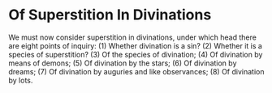 # Of Superstition In Divinations

We must now consider superstition in divinations, under which head there are eight points of inquiry:
(1) Whether divination is a sin?
(2) Whether it is a species of superstition?
(3) Of the species of divination;
(4) Of divination by means of demons;
(5) Of divination by the stars;
(6) Of divination by dreams;
(7) Of divination by auguries and like observances;
(8) Of divination by lots.